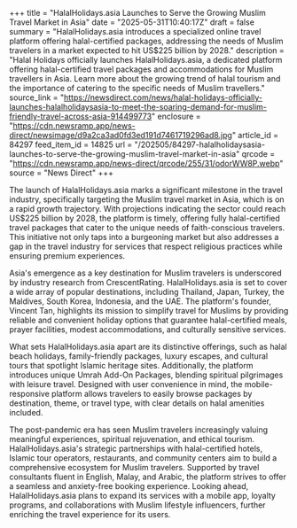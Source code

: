 +++
title = "HalalHolidays.asia Launches to Serve the Growing Muslim Travel Market in Asia"
date = "2025-05-31T10:40:17Z"
draft = false
summary = "HalalHolidays.asia introduces a specialized online travel platform offering halal-certified packages, addressing the needs of Muslim travelers in a market expected to hit US$225 billion by 2028."
description = "Halal Holidays officially launches HalalHolidays.asia, a dedicated platform offering halal-certified travel packages and accommodations for Muslim travellers in Asia. Learn more about the growing trend of halal tourism and the importance of catering to the specific needs of Muslim travellers."
source_link = "https://newsdirect.com/news/halal-holidays-officially-launches-halalholidaysasia-to-meet-the-soaring-demand-for-muslim-friendly-travel-across-asia-914499773"
enclosure = "https://cdn.newsramp.app/news-direct/newsimage/d9a2ca3ad0fd3ed191d7461719296ad8.jpg"
article_id = 84297
feed_item_id = 14825
url = "/202505/84297-halalholidaysasia-launches-to-serve-the-growing-muslim-travel-market-in-asia"
qrcode = "https://cdn.newsramp.app/news-direct/qrcode/255/31/odorWW8P.webp"
source = "News Direct"
+++

<p>The launch of HalalHolidays.asia marks a significant milestone in the travel industry, specifically targeting the Muslim travel market in Asia, which is on a rapid growth trajectory. With projections indicating the sector could reach US$225 billion by 2028, the platform is timely, offering fully halal-certified travel packages that cater to the unique needs of faith-conscious travelers. This initiative not only taps into a burgeoning market but also addresses a gap in the travel industry for services that respect religious practices while ensuring premium experiences.</p><p>Asia's emergence as a key destination for Muslim travelers is underscored by industry research from CrescentRating. HalalHolidays.asia is set to cover a wide array of popular destinations, including Thailand, Japan, Turkey, the Maldives, South Korea, Indonesia, and the UAE. The platform's founder, Vincent Tan, highlights its mission to simplify travel for Muslims by providing reliable and convenient holiday options that guarantee halal-certified meals, prayer facilities, modest accommodations, and culturally sensitive services.</p><p>What sets HalalHolidays.asia apart are its distinctive offerings, such as halal beach holidays, family-friendly packages, luxury escapes, and cultural tours that spotlight Islamic heritage sites. Additionally, the platform introduces unique Umrah Add-On Packages, blending spiritual pilgrimages with leisure travel. Designed with user convenience in mind, the mobile-responsive platform allows travelers to easily browse packages by destination, theme, or travel type, with clear details on halal amenities included.</p><p>The post-pandemic era has seen Muslim travelers increasingly valuing meaningful experiences, spiritual rejuvenation, and ethical tourism. HalalHolidays.asia's strategic partnerships with halal-certified hotels, Islamic tour operators, restaurants, and community centers aim to build a comprehensive ecosystem for Muslim travelers. Supported by travel consultants fluent in English, Malay, and Arabic, the platform strives to offer a seamless and anxiety-free booking experience. Looking ahead, HalalHolidays.asia plans to expand its services with a mobile app, loyalty programs, and collaborations with Muslim lifestyle influencers, further enriching the travel experience for its users.</p>
